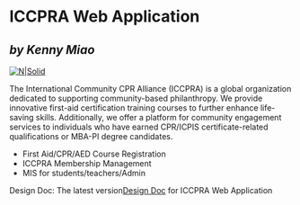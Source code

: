 # ICCPRA Web Application

## _by Kenny Miao_

[![N|Solid](https://live.staticflickr.com/65535/52849474705_daea5aab51_m.jpg)](https://www.iccpra.org)

The International Community CPR Alliance (ICCPRA) is a global organization dedicated to supporting community-based philanthropy. We provide innovative first-aid certification training courses to further enhance life-saving skills. Additionally, we offer a platform for community engagement services to individuals who have earned CPR/ICPIS certificate-related qualifications or MBA-PI degree candidates.

- First Aid/CPR/AED Course Registration
- ICCPRA Membership Management
- MIS for students/teachers/Admin

Design Doc:
The latest version[Design Doc] for ICCPRA Web Application

[//]: #
[Design Doc]: https://docs.google.com/document/d/1w9lUG6vEHRggoWhYA_plaenUNRni1z7mOXo0mHMz8as/edit?usp=sharing
